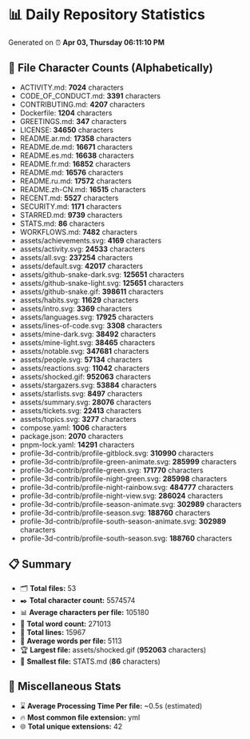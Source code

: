 # 📊 Daily Repository Statistics
Generated on ⏰ **Apr 03, Thursday 06:11:10 PM**

## 📂 File Character Counts (Alphabetically)
- ACTIVITY.md: **7024** characters
- CODE_OF_CONDUCT.md: **3391** characters
- CONTRIBUTING.md: **4207** characters
- Dockerfile: **1204** characters
- GREETINGS.md: **347** characters
- LICENSE: **34650** characters
- README.ar.md: **17358** characters
- README.de.md: **16671** characters
- README.es.md: **16638** characters
- README.fr.md: **16852** characters
- README.md: **16576** characters
- README.ru.md: **17572** characters
- README.zh-CN.md: **16515** characters
- RECENT.md: **5527** characters
- SECURITY.md: **1171** characters
- STARRED.md: **9739** characters
- STATS.md: **86** characters
- WORKFLOWS.md: **7482** characters
- assets/achievements.svg: **4169** characters
- assets/activity.svg: **24533** characters
- assets/all.svg: **237254** characters
- assets/default.svg: **42017** characters
- assets/github-snake-dark.svg: **125651** characters
- assets/github-snake-light.svg: **125651** characters
- assets/github-snake.gif: **398611** characters
- assets/habits.svg: **11629** characters
- assets/intro.svg: **3369** characters
- assets/languages.svg: **17925** characters
- assets/lines-of-code.svg: **3308** characters
- assets/mine-dark.svg: **38492** characters
- assets/mine-light.svg: **38465** characters
- assets/notable.svg: **347681** characters
- assets/people.svg: **57134** characters
- assets/reactions.svg: **11042** characters
- assets/shocked.gif: **952063** characters
- assets/stargazers.svg: **53884** characters
- assets/starlists.svg: **8497** characters
- assets/summary.svg: **28076** characters
- assets/tickets.svg: **22413** characters
- assets/topics.svg: **3277** characters
- compose.yaml: **1006** characters
- package.json: **2070** characters
- pnpm-lock.yaml: **14291** characters
- profile-3d-contrib/profile-gitblock.svg: **310990** characters
- profile-3d-contrib/profile-green-animate.svg: **285999** characters
- profile-3d-contrib/profile-green.svg: **171770** characters
- profile-3d-contrib/profile-night-green.svg: **285998** characters
- profile-3d-contrib/profile-night-rainbow.svg: **484777** characters
- profile-3d-contrib/profile-night-view.svg: **286024** characters
- profile-3d-contrib/profile-season-animate.svg: **302989** characters
- profile-3d-contrib/profile-season.svg: **188760** characters
- profile-3d-contrib/profile-south-season-animate.svg: **302989** characters
- profile-3d-contrib/profile-south-season.svg: **188760** characters

## 📋 Summary
- 🗂️ **Total files:** 53
- ✒️ **Total character count:** 5574574
- 📊 **Average characters per file:** 105180
- 📝 **Total word count:** 271013
- 🧾 **Total lines:** 15967
- 📐 **Average words per file:** 5113
- 🏆 **Largest file:** assets/shocked.gif (**952063** characters)
- 🥉 **Smallest file:** STATS.md (**86** characters)

## 🌟 Miscellaneous Stats
- ⌛ **Average Processing Time Per file:** ~0.5s (estimated)
- 🔥 **Most common file extension:** yml
- 🌐 **Total unique extensions:** 42

